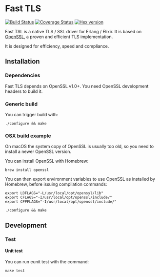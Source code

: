 # Fast TLS

[![Build Status](https://travis-ci.org/processone/fast_tls.svg?branch=master)](https://travis-ci.org/processone/fast_tls) [![Coverage Status](https://coveralls.io/repos/processone/fast_tls/badge.svg?branch=master&service=github)](https://coveralls.io/github/processone/fast_tls?branch=master) [![Hex version](https://img.shields.io/hexpm/v/fast_tls.svg "Hex version")](https://hex.pm/packages/fast_tls)

Fast TSL is a native TLS / SSL driver for Erlang / Elixir. It is based
on [OpenSSL](https://www.openssl.org), a proven and efficient TLS
implementation.

It is designed for efficiency, speed and compliance.

## Installation

### Dependencies

Fast TLS depends on OpenSSL v1.0+. You need OpenSSL development
headers to build it.

### Generic build

You can trigger build with:

    ./configure && make

### OSX build example

On macOS the system copy of OpenSSL is usually too old, so you need to
install a newer OpenSSL version.

You can install OpenSSL with Homebrew:

    brew install openssl

You can then export environment variables to use OpenSSL as installed
by Homebrew, before issuing compilation commands:

    export LDFLAGS="-L/usr/local/opt/openssl/lib"
    export CFLAGS="-I/usr/local/opt/openssl/include/"
    export CPPFLAGS="-I/usr/local/opt/openssl/include/"

    ./configure && make

## Development

### Test

#### Unit test

You can run eunit test with the command:

    make test

